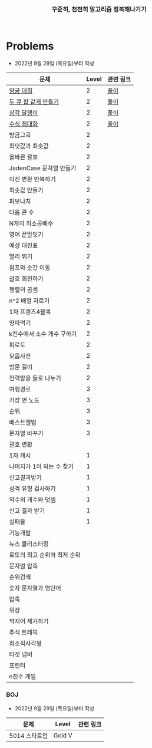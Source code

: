 <div align="center"><h3>꾸준히, 천천히 알고리즘 정복해나기기</h3></div>

<br />

# Problems

- 2022년 9월 29일 (목요일)부터 작성

| 문제                         | Level | 관련 링크                                                    |
| ---------------------------- | ----- | ------------------------------------------------------------ |
| [양궁 대회](./Programmers/양궁-대회.swift)                  | 2     | [풀이](https://wodyios.tistory.com/65)     |
| [두 큐 합 같게 만들기](./Programmers/두-큐-합-같게-만들기.swift)                  | 2     | [풀이](https://wodyios.tistory.com/63)     |
| [삼각 달팽이](./Programmers/삼각-달팽이.swift)                  | 2     | [풀이](https://wodyios.tistory.com/62)                     |
| [수식 최대화](./Programmers/수식-최대화.swift)                  | 2     | [풀이](https://wodyios.tistory.com/61)     |
| 방금그곡                     | 2     |                                                              |
| 최댓값과 최솟값              | 2     |                                                              |
| 올바른 괄호                  | 2     |                                                              |
| JadenCase 문자열 만들기      | 2     |                                                              |
| 이진 변환 반복하기           | 2     |                                                              |
| 최솟값 만들기                | 2     |                                                              |
| 피보나치                     | 2     |                                                              |
| 다음 큰 수                   | 2     |                                                              |
| N개의 최소공배수             | 2     |                                                              |
| 영어 끝말잇기                | 2     |                                                              |
| 예상 대진표                  | 2     |                                                              |
| 멀리 뛰기                    | 2     |                                                              |
| 점프와 순간 이동             | 2     |                                                              |
| 괄호 회전하기                | 2     |                                                              |
| 행렬의 곱셈                  | 2     |                                                              |
| n^2 배열 자르기              | 2     |                                                              |
| 1차 프렌즈4블록            | 2     |                                                              |
| 땅따먹기                     | 2     |                                                              |
| k진수에서 소수 개수 구하기   | 2     |                                                              |
| 피로도                       | 2     |                                                              |
| 모음사전                     | 2     |                                                              |
| 방문 길이                    | 2     |                                                              |
| 전력망을 둘로 나누기         | 2     |                                                              |
| 여행경로                     | 3     |                                                              |
| 가장 먼 노드                 | 3     |                                                              |
| 순위                         | 3     |                                                              |
| 베스트앨범                   | 3     |                                                              |
| 문자열 바꾸기                | 3     |                                                              |
| 괄호 변환                    |       |                                                              |
| 1차 캐시                     | 1     |                                                              |
| 나머지가 1이 되는 수 찾기    | 1     |                                                              |
| 신고결과받기                 | 1     |                                                              |
| 성격 유형 검사하기           | 1     |                                                                |
| 약수의 개수와 덧셈           | 1     |                                                                 |
| 신고 결과 받기               | 1     |                                                              |
| 실패율                       | 1     |                                                              |
| 기능개발                     |       |                                                              |
| 뉴스 클러스터링              |       |                                                              |
| 로또의 최고 순위와 최저 순위 |       |                                                              |
| 문자열 압축                  |       |                                                              |
| 순위검색                     |       |                                                              |
| 숫자 문자열과 영단어         |       |                                                              |
| 압축                         |       |                                                              |
| 위장                         |       |                                                              |
| 짝지어 제거하기              |       |                                                              |
| 추석 트래픽                  |       |                                                              |
| 최소직사각형                 |       |                                                              |
| 타겟 넘버                    |       |                                                              |
| 프린터                       |       |                                                              |
| n진수 게임                   |       |                                                              |

### BOJ 

- 2022년 9월 29일 (목요일)부터 작성

| 문제                         | Level | 관련 링크                                                    |
| ---------------------------- | ----- | ------------------------------------------------------------ |
| 5014 스타트업                 | Gold V |                                                              |
